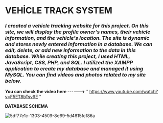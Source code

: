 # VEHİCLE TRACK SYSTEM
   
   
 ###  _I created a vehicle tracking website for this project. On this site, we will display the profile owner's names, their vehicle information, and the vehicle's location. The site is dynamic and stores newly entered information in a database. We can edit, delete, or add new information to the data in this database. While creating this project, I used HTML, JavaScript, CSS, PHP, and SQL. I utilized the XAMPP application to create my database and managed it using MySQL. You can find videos and photos related to my site below_.  


**You can check the video here ------>**   "  https://www.youtube.com/watch?v=F5ET8bTsv9E  "


**DATABASE SCHEMA**

![5df77e1c-1303-4509-8e69-5d4615fcf86a](https://github.com/user-attachments/assets/6b5c35fe-d69e-489e-82be-0586499a9c60)

